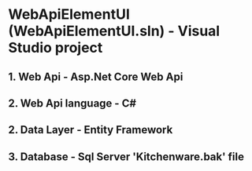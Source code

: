 # WebApiElementUI (WebApiElementUI.sln) - Visual Studio project
## 1. Web Api - Asp.Net Core Web Api
## 2.	Web Api language - C#
## 2.	Data Layer - Entity Framework
## 3. Database - Sql Server 'Kitchenware.bak' file
